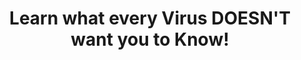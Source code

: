 ---
layout: interior
title: Learn what every Virus DOESN'T want you to Know!
speaker: Nicholas St Jon
permalink: nicholas-st-jon
image: img/20160607/nicholas_jon.jpg
event: 20160607
video: SIxanjsCOsA
favorite: I love the wheat fields.
about: Nicholas St Jon is a Research Scientist, Author and Speaker in the area of viral infections and rogue bacteria. After 4 books and compiling hundreds of abstracts and studies, Nicholas has uncovered the root cause of almost every illness known to mankind and providing a way to Never Get Sick Again! The information he shares with his audience is fun and exciting, giving many hope that was previously thought unattainable.
twitter: 
facebook: 
instagram: 
linkedin: 
website: 
email: nicholas.stjon@gmail.com
telephone: 316.461.4298
---